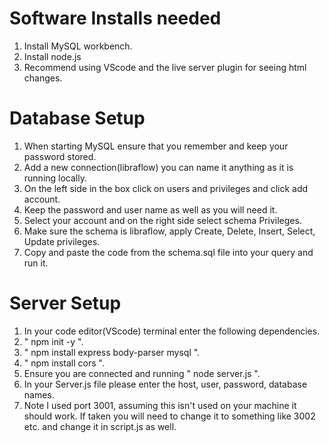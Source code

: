 # Software Installs needed
1. Install MySQL workbench.
2. Install node.js
3. Recommend using VScode and the live server plugin for seeing html changes.

# Database Setup
1. When starting MySQL ensure that you remember and keep your password stored.
2. Add a new connection(libraflow) you can name it anything as it is running locally.
3. On the left side in the box click on users and privileges and click add account.
4. Keep the password and user name as well as you will need it.
5. Select your account and on the right side select schema Privileges.
6. Make sure the schema is libraflow, apply Create, Delete, Insert, Select, Update privileges.
7. Copy and paste the code from the schema.sql file into your query and run it.

# Server Setup
1. In your code editor(VScode) terminal enter the following dependencies. 
2. " npm init -y ".
3. " npm install express body-parser mysql ".
4. " npm install cors ". 
5. Ensure you are connected and running " node server.js ".
6. In your Server.js file please enter the host, user, password, database names.
7. Note I used port 3001, assuming this isn't used on your machine it should work. If taken you will need to change it to something like 3002 etc. and change it in script.js as well.